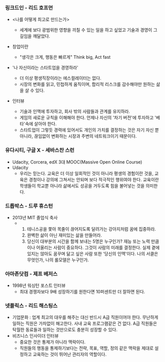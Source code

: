 ### 링크드인 - 리드 호프먼

- <나를 어떻게 최고로 만드는가> 
  - 세계에 보다 광범위한 영향을 끼칠 수 있는 일을 하고 싶었고 기술과 경영이 그 길임을 깨달았다.

- 창업이란
  - "생각은 크게, 행동은 빠르게" Think big, Act fast

- '나 자신이라는 스타트업을 경영하라'
  - 더 이상 평생직장이라는 에스컬레이터는 없다. 
  - 시장의 변화를 읽고, 민첩하게 움직이며, 합리적 리스크를 감수해야만 원하는 삶을 살 수 있다.
- 인터뷰
  - 기술과 인맥에 투자하고, 회사 밖의 사람들과 관계를 유지하라.
  - 게임의 새로운 규칙을 이해해야 한다. 언제나 자신의 '차기 버전'에 투자하고 '베타'속에 살아야 한다.
  - 스타트업이 그렇듯 경력에 있어서도 개인의 가치를 결정하는 것은 자기 자신 뿐 아니라, 끊임없이 변화하는 시장과 주변의 네트워크이기 때문이다.



### 유다시티, 구글 X - 세바스찬 스런

- Udacity, Corcera, edX 3대 MOOC(Massive Open Online Course)
- Udacity
  - 우리는 믿는다. 교육은 더 이상 일회적인 것이 아니라 평생의 경험이란 것을, 교육은 경청이나 강의에 그쳐서는 안되며 보다 적극적인 행위여야 한다. 교육이란 학생들이 학교뿐 아니라 삶에서도 성공을 거두도록 힘을 불어넣는 것을 의미한다.



### 드롭박스 - 드루 휴스턴

- 2013년 MIT 졸업식 축사
  - 1. 테니스공을 쫓아 목줄이 끊어지도록 달려가는 강아지처럼 꿈에 집중하라.
    2. 완벽한 삶이 아닌 재미있는 삶을 만들어라.
    3. 당신이 대부분의 시간을 함께 보내는 5명은 누구인가? 재능 또는 노력 만큼이나 어울리는 사람이 중요하다. 그것이 사람의 미래를 결정한다. 실제 곁에 있지는 않아도 꿈꾸며 닮고 싶은 사람 또한 '당신의 인맥'이다. 나의 서클은 무엇인가, 나의 롤모델은 누구인가.



### 아마존닷컴 - 제프 베저스

- 1998년 워싱턴 포스트 인터뷰
  - 최대 경쟁자보다 9배 성장하기를 원한다면 10퍼센트만 더 잘하면 된다.



### 넷플릭스 - 리드 해스팅스

- 기업문화 : 업계 최고의 대우를 해주는 대신 반드시 A급 직원이어야 한다. 무난하게 일하는 직원은 가차없이 해고한다. 사내 교육 프로그램같은 건 없다. A급 직원들은 탁월한 동료들과 일하는 것만으로도 충분히 성장할 수 있다. 
- 비즈니스 인사이더 인터뷰
  - 중요한 것은 통제가 아니라 맥락이다. 
  - 직원들의 행동을 통제하기보다는 전략, 목표, 역할, 정의 같은 맥락을 제대로 설정하고 교육하는 것이 뛰어난 관리자의 역할이다.